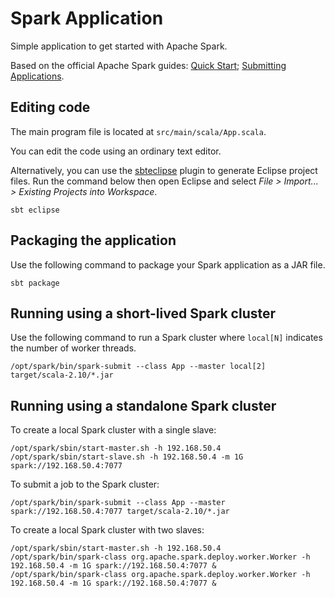 # Spark Application

Simple application to get started with Apache Spark.

Based on the official Apache Spark guides:
[Quick Start](http://spark.apache.org/docs/1.6.0/quick-start.html);
[Submitting Applications](http://spark.apache.org/docs/1.6.0/submitting-applications.html).

## Editing code

The main program file is located at `src/main/scala/App.scala`.

You can edit the code using an ordinary text editor.

Alternatively, you can use the [sbteclipse](https://github.com/typesafehub/sbteclipse) plugin
to generate Eclipse project files. Run the command below then open Eclipse and select
*File > Import... > Existing Projects into Workspace*.

```
sbt eclipse 
```

## Packaging the application

Use the following command to package your Spark application as a JAR file.

```
sbt package
```

## Running using a short-lived Spark cluster

Use the following command to run a Spark cluster where `local[N]` indicates the number of
worker threads.

```
/opt/spark/bin/spark-submit --class App --master local[2] target/scala-2.10/*.jar
```

## Running using a standalone Spark cluster

To create a local Spark cluster with a single slave:

```
/opt/spark/sbin/start-master.sh -h 192.168.50.4
/opt/spark/sbin/start-slave.sh -h 192.168.50.4 -m 1G spark://192.168.50.4:7077
```

To submit a job to the Spark cluster:

```
/opt/spark/bin/spark-submit --class App --master spark://192.168.50.4:7077 target/scala-2.10/*.jar
```

To create a local Spark cluster with two slaves:

```
/opt/spark/sbin/start-master.sh -h 192.168.50.4
/opt/spark/bin/spark-class org.apache.spark.deploy.worker.Worker -h 192.168.50.4 -m 1G spark://192.168.50.4:7077 &
/opt/spark/bin/spark-class org.apache.spark.deploy.worker.Worker -h 192.168.50.4 -m 1G spark://192.168.50.4:7077 &
```
